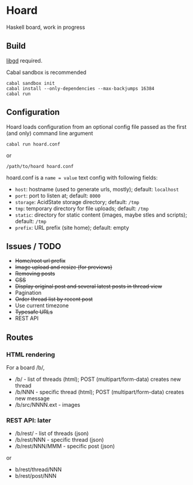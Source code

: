 # Hoard

Haskell board, work in progress

## Build

[libgd](http://libgd.github.io/) required.

Cabal sandbox is recommended
```
cabal sandbox init
cabal install --only-dependencies --max-backjumps 16384
cabal run
```
## Configuration

Hoard loads configuration from an optional config file
passed as the first (and only) command line argument
```
cabal run hoard.conf
```
or
```
/path/to/hoard hoard.conf
```
hoard.conf is a `name = value` text config with following fields:
 * `host`: hostname (used to generate urls, mostly);
    default: `localhost`
 * `port`: port to listen at;
    default: `8000`
 * `storage`: AcidState storage directory;
    default: `/tmp`
 * `tmp`: temporary directory for file uploads;
    default: `/tmp`
 * `static`: directory for static content (images, maybe stles and scripts);
    default: `/tmp`
 * `prefix`: URL prefix (site home);
    default: empty

## Issues / TODO
 * ~~Home/root url prefix~~
 * ~~Image upload and resize (for previews)~~
 * ~~Removing posts~~
 * ~~CSS~~
 * ~~Display original post and several latest posts in thread view~~
 * Pagination
 * ~~Order thread list by recent post~~
 * Use current timezone
 * ~~Typesafe URLs~~
 * REST API

## Routes

### HTML rendering

For a board /b/,
 * /b/ - list of threads (html);
   POST (multipart/form-data) creates new thread
 * /b/NNN - specific thread (html);
   POST (multipart/form-data) creates new message
 * /b/src/NNNN.ext - images

### REST API: later

 * /b/rest/ - list of threads (json)
 * /b/rest/NNN - specific thread (json)
 * /b/rest/NNN/MMM - specific post (json)

or
 * b/rest/thread/NNN
 * b/rest/post/NNN
